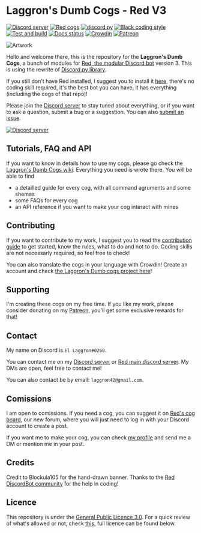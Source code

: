 # Laggron's Dumb Cogs - Red V3

[![Discord server](https://discordapp.com/api/guilds/363008468602454017/embed.png)](https://discord.gg/AVzjfpR)
[![Red cogs](https://img.shields.io/badge/Red--DiscordBot-cogs-red.svg)](https://github.com/Cog-Creators/Red-DiscordBot/tree/V3/develop)
[![discord.py](https://img.shields.io/badge/discord-py-blue.svg)](https://github.com/Rapptz/discord.py)
[![Black coding style](https://img.shields.io/badge/code%20style-black-000000.svg)](https://github.com/ambv/black)
[![Test and build](https://github.com/retke/Laggrons-Dumb-Cogs/workflows/Tests/badge.svg)](https://github.com/retke/Laggrons-Dumb-Cogs/actions)
[![Docs status](https://readthedocs.org/projects/laggrons-dumb-cogs/badge)](http://laggrons-dumb-cogs.readthedocs.io)
[![Crowdin](https://badges.crowdin.net/laggrons-dumb-cogs/localized.svg)](https://crowdin.com/project/laggrons-dumb-cogs)
[![Patreon](https://img.shields.io/badge/Patreon-donate-orange.svg)](https://patreon.com/retke)

![Artwork](https://github.com/retke/Laggrons-Dumb-Cogs/blob/master/.github/RESSOURCES/BANNERS/Base_banner.png)

Hello and welcome there, this is the repository for the **Laggron's Dumb Cogs**, a bunch of modules for [Red, the modular Discord bot](https://github.com/Cog-Creators/Red-DiscordBot/tree/V3/master) version 3. This is using the rewrite of [Discord.py library](https://github.com/Rapptz/discord.py/tree/rewrite).

If you still don't have Red installed, I suggest you to install it [here](https://red-discordbot.readthedocs.io/en/v3-develop/), there's no coding skill required, it's the best bot you can have, it has everything (including the cogs of that repo)!

Please join the [Discord server](https://discord.gg/AVzjfpR) to stay tuned about everything, or if you want to ask a question, submit a bug or a suggestion. You can also [submit an issue](https://github.com/retke/Laggrons-Dumb-Cogs/issues/new/choose).

[![Discord server](https://discordapp.com/api/guilds/363008468602454017/embed.png?style=banner3)](https://discord.gg/AVzjfpR)

## Tutorials, FAQ and API

If you want to know in details how to use my cogs, please go check the [Laggron's Dumb Cogs wiki](https://laggron.red/). Everything you need is wrote there. You will be able to find

- a detailled guide for every cog, with all command agruments and some shemas
- some FAQs for every cog
- an API reference if you want to make your cog interact with mines

## Contributing

If you want to contribute to my work, I suggest you to read the [contribution guide](https://github.com/retke/Laggrons-Dumb-Cogs/blob/master/.github/CONTRIBUTING.md) to get started, know the rules, what to do and not to do. Coding skills are not necessarly required, so feel free to check!

You can also translate the cogs in your language with Crowdin! Create an account and check [the Laggron's Dumb cogs project here](https://crowdin.com/project/laggrons-dumb-cogs/)!

## Supporting

I'm creating these cogs on my free time. If you like my work, please consider donating on my [Patreon](https://patreon.com/retke), you'll get some exclusive rewards for that!

## Contact

My name on Discord is `El Laggron#0260`.

You can contact me on my [Discord server](https://discord.gg/AVzjfpR) or [Red main discord server](https://discord.gg/red). My DMs are open, feel free to contact me!

You can also contact be by email: `laggron42@gmail.com`.

## Comissions

I am open to comissions. If you need a cog, you can suggest it on [Red's cog board](https://cogboard.red), our new forum, where you will just need to log in with your Discord account to create a post.

If you want me to make your cog, you can check [my profile](https://cogboard.red/u/El_Laggron) and send me a DM or mention me in your post.

## Credits

Credit to Blockula105 for the hand-drawn banner. Thanks to the [Red DiscordBot community](https://discord.gg/red) for the help in coding!

## Licence

This repository is under the [General Public Licence 3.0](https://www.gnu.org/licenses/gpl-3.0.en.html). For a quick review of what's allowed or not, check [this](https://github.com/retke/Laggrons-Dumb-Cogs/blob/master/LICENSE), full licence can be found below.
